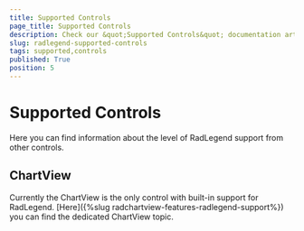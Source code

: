 ```yaml
---
title: Supported Controls
page_title: Supported Controls
description: Check our &quot;Supported Controls&quot; documentation article for the RadLegend {{ site.framework_name }} control.
slug: radlegend-supported-controls
tags: supported,controls
published: True
position: 5
---
```


# Supported Controls

Here you can find information about the level of RadLegend support from other controls.      

## ChartView

Currently the ChartView is the only control with built-in support for RadLegend. [Here]({%slug radchartview-features-radlegend-support%}) you can find the dedicated ChartView topic.